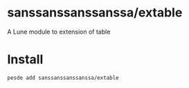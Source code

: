 # sanssanssanssanssa/extable

A Lune module to extension of table

# Install

`
pesde add sanssanssanssanssa/extable
`
